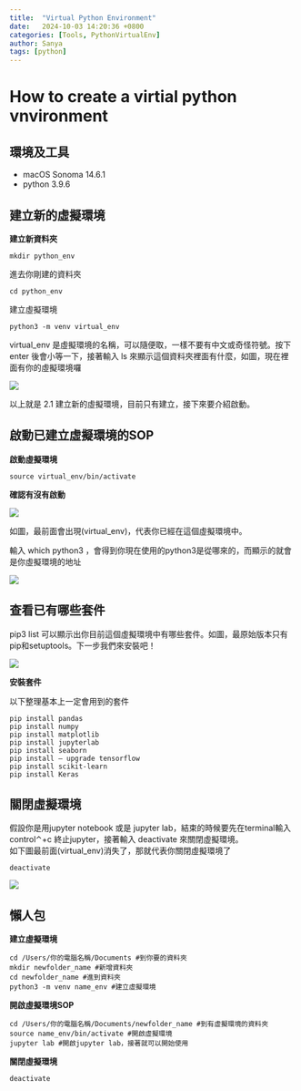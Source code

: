 ```yaml
---
title:  "Virtual Python Environment"
date:   2024-10-03 14:20:36 +0800
categories: [Tools, PythonVirtualEnv]
author: Sanya
tags: [python]
---
```

# How to create a virtial python vnvironment

## 環境及工具 ## 
- macOS Sonoma 14.6.1
- python 3.9.6
  
## 建立新的虛擬環境
**建立新資料夾**  
```
mkdir python_env
```
進去你剛建的資料夾  
```
cd python_env
```
建立虛擬環境  
```
python3 -m venv virtual_env
```
virtual_env 是虛擬環境的名稱，可以隨便取，一樣不要有中文或奇怪符號。按下 enter 後會小等一下，接著輸入 ls 來顯示這個資料夾裡面有什麼，如圖，現在裡面有你的虛擬環境囉  

![](../assets/post_images/2024-10-03-pythonEnv/python_ls.png)  

以上就是 2.1 建立新的虛擬環境，目前只有建立，接下來要介紹啟動。  

## 啟動已建立虛擬環境的SOP  
**啟動虛擬環境**  

```
source virtual_env/bin/activate
```

**確認有沒有啟動**   

![](../assets/post_images/2024-10-03-pythonEnv/python_check_active.png)  

如圖，最前面會出現(virtual_env)，代表你已經在這個虛擬環境中。  
  
輸入 which python3 ，會得到你現在使用的python3是從哪來的，而顯示的就會是你虛擬環境的地址  
  
![](../assets/post_images/2024-10-03-pythonEnv/which_python3.png)  

## 查看已有哪些套件  

pip3 list 可以顯示出你目前這個虛擬環境中有哪些套件。如圖，最原始版本只有pip和setuptools。下一步我們來安裝吧！  

![](../assets/post_images/2024-10-03-pythonEnv/pip_list.png)  

**安裝套件**  

以下整理基本上一定會用到的套件  
```
pip install pandas
pip install numpy
pip install matplotlib
pip install jupyterlab
pip install seaborn
pip install — upgrade tensorflow
pip install scikit-learn
pip install Keras
```  
## 關閉虛擬環境  
假設你是用jupyter notebook 或是 jupyter lab，結束的時候要先在terminal輸入 control⌃+c 終止jupyter，接著輸入 deactivate 來關閉虛擬環境。  
如下圖最前面(virtual_env)消失了，那就代表你關閉虛擬環境了
  
```
deactivate
```  
   

![](../assets/post_images/2024-10-03-pythonEnv/deactivate.png)  


## 懶人包

**建立虛擬環境**  

```
cd /Users/你的電腦名稱/Documents #到你要的資料夾
mkdir newfolder_name #新增資料夾
cd newfolder_name #進到資料夾
python3 -m venv name_env #建立虛擬環境
```  

**開啟虛擬環境SOP**  
```
cd /Users/你的電腦名稱/Documents/newfolder_name #到有虛擬環境的資料夾
source name_env/bin/activate #開啟虛擬環境
jupyter lab #開啟jupyter lab，接著就可以開始使用
```  

**關閉虛擬環境**  
```
deactivate
```  